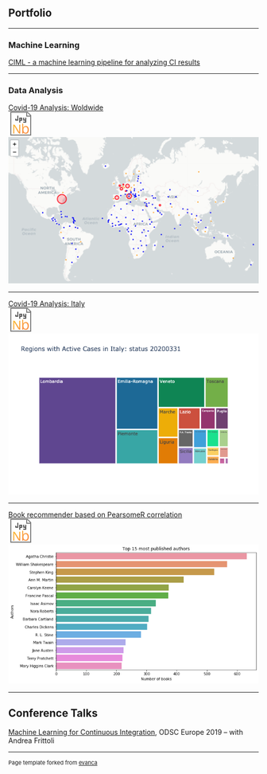 ## Portfolio

---

### Machine Learning

[CIML - a machine learning pipeline for analyzing CI results](https://github.com/mtreinish/ciml)

---

### Data Analysis 

[Covid-19 Analysis: Woldwide](covid-19_analysis.html)
<br><a href="https://nbviewer.jupyter.org/github/kwulffert/covid-19-analysis/blob/master/Covid-19%20Analysis.ipynb">
  <img src="images/jnb_3.svg?raw=true"/>
</a>
<img src="images/map.png?raw=true"/>

---

[Covid-19 Analysis: Italy](covid19_italy.html)
<br><a href="https://nbviewer.jupyter.org/github/kwulffert/covid-19-analysis/blob/master/covid19_italy.ipynb">
  <img src="images/jnb_3.svg?raw=true"/>
</a>
<img src="images/Italy_reg.png?raw=true"/>

---

[Book recommender based on PearsomeR correlation](https://github.com/kwulffert/book-recommerder/blob/master/book-recommender.ipynb)
<br><a href="https://github.com/kwulffert/book-recommerder/blob/master/book-recommender.ipynb">
  <img src="images/jnb_3.svg?raw=true"/>
</a>
<img src="images/books.png?raw=true"/>

---

## Conference Talks

[Machine Learning for Continuous Integration](https://www.dropbox.com/sh/8pul23zevii3k25/AAD5ITWfOgLZPKagXiVW9jrga/avise%204%206.mov?dl=0), ODSC Europe 2019 – with Andrea Frittoli


---
<p style="font-size:11px">Page template forked from <a href="https://github.com/evanca/quick-portfolio">evanca</a></p>
<!-- Remove above link if you don't want to attibute -->
